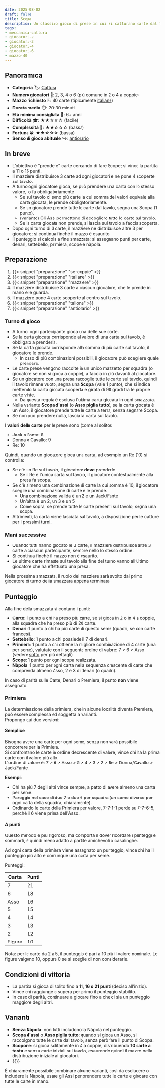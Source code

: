 ```yaml
---
date: 2025-08-02
draft: false
title: Scopa
description: Un classico gioco di prese in cui si catturano carte dal tavolo con somme o con lo stesso valore e si ottengono punti per prese e combinazioni speciali.
tags:
- meccanica-cattura
- giocatori-2
- giocatori-3
- giocatori-4
- giocatori-6
- mazzo-40
---
```

## Panoramica
- **Categoria** 🏷️: [Cattura](/info/dizionario/#cattura)
- **Numero giocatori** 👥: 2, 3, 4 o 6 (più comune in 2 o 4 a coppie)
- **Mazzo richiesto** 🃏: 40 carte (tipicamente [italiane](/info/dizionario/#italiane))
- **Durata media** ⏱️: 20-30 minuti
- **Età minima consigliata** 🎂: 6+ anni
- **Difficoltà** 🎓: ★★☆☆☆ (facile)
- **Complessità** 🧠: ★★☆☆☆ (bassa)
- **Fortuna** 🍀: ★★☆☆☆ (bassa)
- **Senso di gioco abituale** ↪️: [antiorario](/info/dizionario/#antiorario)

## In breve
- L’obiettivo è "prendere" carte cercando di fare Scope; si vince la partita a 11 o 16 punti.
- Il mazziere distribuisce 3 carte ad ogni giocatori e ne pone 4 scoperte sul tavolo.
- A turno ogni giocatore gioca, se può prendere una carta con lo stesso valore, lo fa obbligatoriamente
	- Se sul tavolo ci sono più carte la cui somma dei valori equivale alla carta giocata, le prende obbligatoriamente.
	- Se un giocatore prende tutte le carte dal tavolo, segna una Scopa (1 punto).
	- (variante) Gli Assi permettono di accogliere tutte le carte sul tavolo.
	- Se la carta giocata non prende, si lascia sul tavolo a faccia scoperta.  
- Dopo ogni turno di 3 carte, il mazziere ne distribuisce altre 3 per giocatore; si continua finché il mazzo è esaurito.
- Il punteggio si calcola a fine smazzata: si assegnano punti per carte, denari, settebello, primiera, scope e nàpola.

## Preparazione
1. {{< snippet "preparazione" "se-coppie" >}}
1. {{< snippet "preparazione" "italiane" >}}
1. {{< snippet "preparazione" "mazziere" >}}
1. Il mazziere distribuisce 3 carte a ciascun giocatore, che le prende in mano e le guarda.
1. Il mazziere pone 4 carte scoperte al centro sul tavolo.
1. {{< snippet "preparazione" "tallone" >}}
1. {{< snippet "preparazione" "antiorario" >}}

### Turno di gioco
- A turno, ogni partecipante gioca una delle sue carte.
- Se la carta giocata corrisponde al valore di una carta sul tavolo, è obbligato a prenderla.
- Se la carta giocata corrisponde alla somma di più carte sul tavolo, il giocatore le prende.
	- In caso di più combinazioni possibili, il giocatore può scegliere quale prendere.
- Le carte prese vengono raccolte in un unico mazzetto per squadra (o giocatore se non si gioca a coppie), a faccia in giù davanti al giocatore.
- Se un giocatore con una presa raccoglie tutte le carte sul tavolo, quindi il tavolo rimane vuoto, segna una **Scopa** (vale 1 punto), che si indica mettendo la carta giocata scoperta e girata di 90 gradi tra le proprie carte vinte.
	- Da questa regola è esclusa l'ultima carta giocata in ogni smazzata.
- Nella variante **Scopa d'assi** (o **Asso piglia tutto**), se la carta giocata è un Asso, il giocatore prende tutte le carte a terra, senza segnare Scopa.
- Se non può prendere nulla, lascia la carta sul tavolo.

I **valori delle carte** per le prese sono (come al solito):
- Jack o Fante: 8
- Donna o Cavallo: 9
- Re: 10

Quindi, quando un giocatore gioca una carta, ad esempio un Re (10) si controlla:
- Se c'è un Re sul tavolo, il giocatore **deve** prenderlo.
	- Se il Re è l'unica carta sul tavolo, il giocatore contestualmente alla presa fa scopa.
- Se c'è almeno una combinazione di carte la cui somma è 10, il giocatore sceglie una combinazione di carte e le prende.
	- Una combinazione valida è un 2 e un Jack/Fante
	- Un'altra è un 2, un 3 e un 5
	- Come sopra, se prende tutte le carte presenti sul tavolo, segna una scopa.
- Altrimenti, la carta viene lasciata sul tavolo, a disposizione per le catture per i prossimi turni.

### Mani successive
- Quando tutti hanno giocato le 3 carte, il mazziere distribuisce altre 3 carte a ciascun partecipante, sempre nello lo stesso ordine.
- Si continua finché il mazzo non è esaurito.
- Le ultime carte rimaste sul tavolo alla fine del turno vanno all’ultimo giocatore che ha effettuato una presa.

Nella prossima smazzata, il ruolo del mazziere sarà svolto dal primo giocatore di turno della smazzata appena terminata.

## Punteggio
Alla fine della smazzata si contano i punti:
- **Carte**: 1 punto a chi ha preso più carte, se si gioca in 2 o in 4 a coppie, alla squadra che ha preso più di 20 carte.
- **Denari**: 1 punto a chi ha più carte di questo seme (quadri, se con carte francesi).
- **Settebello**: 1 punto a chi possiede il 7 di denari.
- **Primiera**: 1 punto a chi ottiene la migliore combinazione di 4 carte (una per seme), valutate con il seguente ordine di valore: 7 > 6 > Asso  
	(vedere [sotto](#primiera) per più dettagli)
- **Scope**: 1 punto per ogni scopa realizzata.
- **Nàpola**: 1 punto per ogni carta nella sequenza crescente di carte che comprenda almeno Asso, 2 e 3 di denari (o quadri).

In caso di parità sulle Carte, Denari o Premiera, il punto **non** viene assegnato.

### Primiera
La determinazione della primiera, che in alcune località diventa Premiera, può essere complessa ed soggetta a varianti.  
Propongo qui due versioni:

#### Semplice
Bisogna avere una carte per ogni seme, senza non sarà possibile concorrere per la Primiera.  
Si confrontano le carte in ordine decrescente di valore, vince chi ha la prima carte con il valore più alto.  
L'ordine di valore è: 7 > 6 > Asso > 5 > 4 > 3 > 2 > Re > Donna/Cavallo > Jack/Fante.

**Esempi**:
- Chi ha più 7 degli altri vince sempre, a patto di avere almeno una carta per seme.
- Pareggio nel caso di due 7 e due 6 per squadra (un seme diverso per ogni carta della squadra, chiaramente).
- Ordinando le carte della Primiera per valore,  7-7-1-1 perde su 7-7-6-5, perché il 6 viene prima dell'Asso.

#### A punti
Questo metodo è più rigoroso, ma comporta il dover ricordare i punteggi e sommarli, è quindi meno adatto a partite amichevoli o casalinghe.

Ad ogni carta della primiera viene assegnato un punteggio, vince chi ha il punteggio più alto e comunque una carta per seme.

Punteggi:

| Carta  | Punti |
| ------ | ----- |
| 7      | 21    |
| 6      | 18    |
| Asso   | 16    |
| 5      | 15    |
| 4      | 14    |
| 3      | 13    |
| 2      | 12    |
| Figure | 10    |

Nota: per le carte da 2 a 5, il punteggio è pari a 10 più il valore nominale. Le figure valgono 10, oppure 0 se si sceglie di non considerarle.

## Condizioni di vittoria
- La partita si gioca di solito fino a **11, 16 o 21 punti** (deciso all’inizio).
- Vince chi raggiunge o supera per primo il punteggio stabilito.
- In caso di parità, continuare a giocare fino a che ci sia un punteggio maggiore degli altri.

## Varianti
- **Senza Nàpola**: non tutti includono la Nàpola nel punteggio. 
- **Scopa d'assi** o **Asso piglia tutto**: quando si gioca un Asso, si raccolgono tutte le carte dal tavolo, senza però fare il punto di Scopa.
- **Scopone**: si gioca solitamente in 4 a coppie, distribuendo **10 carte a testa** e senza carte iniziali sul tavolo, esaurendo quindi il mazzo nella distribuzione iniziale ai giocatori.
- {{<variante page="/giochi/scopa/non-prendere">}}

È chiaramente possibile combinare alcune varianti, così da escludere o includere la Nàpola, usare gli Assi per prendere tutte le carte e giocare con tutte le carte in mano.